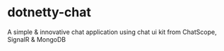 # dotnetty-chat
A simple &amp; innovative chat application using chat ui kit from ChatScope, SignalR &amp; MongoDB

